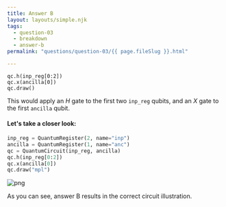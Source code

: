 ```yaml
---
title: Answer B
layout: layouts/simple.njk
tags:
  - question-03
  - breakdown
  - answer-b
permalink: "questions/question-03/{{ page.fileSlug }}.html"

---
```



    qc.h(inp_reg[0:2])  
    qc.x(ancilla[0])  
    qc.draw()  

This would apply an $H$ gate to the first two `inp_reg` qubits, and an $X$ gate to the first `ancilla` qubit.

#### Let's take a closer look:


```python
inp_reg = QuantumRegister(2, name="inp")
ancilla = QuantumRegister(1, name="anc")
qc = QuantumCircuit(inp_reg, ancilla)
qc.h(inp_reg[0:2])
qc.x(ancilla[0])
qc.draw("mpl")
```




    
![png](output_20_0.png)
    



As you can see, answer B results in the correct circuit illustration.